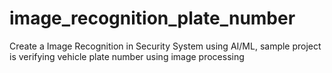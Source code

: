 # image_recognition_plate_number
Create a Image Recognition in Security System using AI/ML, sample project is verifying vehicle plate number using image processing
